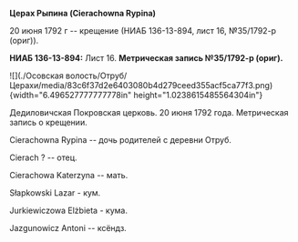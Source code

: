 **Церах Рыпина (Cierachowna Rypina)**

20 июня 1792 г -- крещение (НИАБ 136-13-894, лист 16, №35/1792-р
(ориг)).

**НИАБ 136-13-894:** Лист 16. **Метрическая запись №35/1792-р (ориг).**

![](./Осовская волость/Отруб/Церахи/media/83c6f37d2e6403080b4d279ceed355acf5ca77f3.png){width="6.496527777777778in"
height="1.0238615485564304in"}

Дедиловичская Покровская церковь. 20 июня 1792 года. Метрическая запись
о крещении.

Cierachowna Rypina -- дочь родителей с деревни Отруб.

Cierach ? -- отец.

Cierachowa Katerzyna -- мать.

Słapkowski Lazar - кум.

Jurkiewiczowa Elżbieta - кума.

Jazgunowicz Antoni -- ксёндз.
